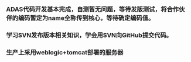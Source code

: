 ### ADAS代码开发基本完成，自测暂无问题，等待发版测试，将合作伙伴的编码暂定为name全称传到核心，等待确定编码值。
### 学习SVN发布版本相关知识，学会用SVN向GitHub提交代码。
### 生产上采用weblogic+tomcat部署的服务器